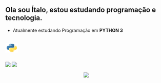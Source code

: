 
## Ola sou Ítalo, estou estudando programação e tecnologia.

- Atualmente estudando Programação em **PYTHON 3** 
 <div style="display: inline_block"><br>
  <img align="center" alt="Rafa-Python" height="30" width="40" src="https://raw.githubusercontent.com/devicons/devicon/master/icons/python/python-original.svg">
</div>
 
 ##
 
  <a href="https://instagram.com/italotato" target="_blank"><img src="https://img.shields.io/badge/-Instagram-%23E4405F?style=for-the-badge&logo=instagram&logoColor=white" target="_blank"></a>
    <a href="https://www.linkedin.com/in/italo-lucas-molino-160112230" target="_blank"><img src="https://img.shields.io/badge/LinkedIn-0077B5?style=for-the-badge&logo=linkedin&logoColor=white" target="_blank"></a>

<div align="center">
  <a href="https://github.com/TATHORbr">
  <img height="180em" src="https://github-readme-stats.vercel.app/api?username=TATHORbr&show_icons=true&theme=chartreuse-dark&include_all_commits=true&count_private=true"/>
</div>
